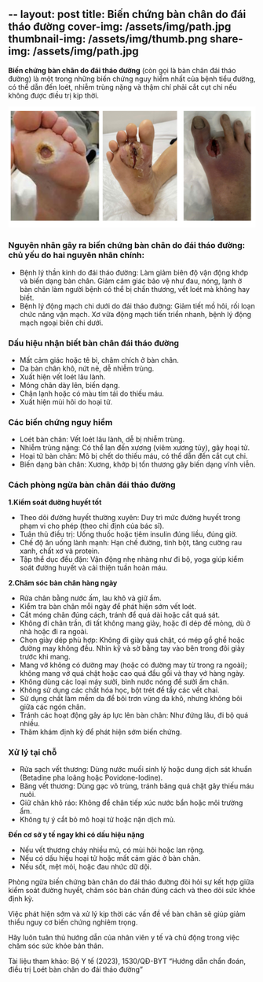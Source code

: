 --
layout: post
title: Biến chứng bàn chân do đái tháo đường
cover-img: /assets/img/path.jpg
thumbnail-img: /assets/img/thumb.png
share-img: /assets/img/path.jpg
--
**Biến chứng bàn chân do đái tháo đường** (còn gọi là bàn chân đái tháo đường) là một trong những biến chứng nguy hiểm nhất của bệnh tiểu đường, có thể dẫn đến loét, nhiễm trùng nặng và thậm chí phải cắt cụt chi nếu không được điều trị kịp thời.

![Bàn chân đáo tháo đường](/assets/img/vt.png)

### Nguyên nhân gây ra biến chứng bàn chân do đái tháo đường: chủ yếu do hai nguyên nhân chính:
- Bệnh lý thần kinh do đái tháo đường: 
Làm giảm biên độ vận động khớp và biến dạng bàn chân.
Giảm cảm giác bảo vệ như đau, nóng, lạnh ở bàn chân làm người bệnh có thể bị chấn thương, vết loét mà không hay biết.
- Bệnh lý động mạch chi dưới do đái tháo đường:
Giảm tiết mồ hôi, rối loạn chức năng vận mạch.
Xơ vữa động mạch tiến triển nhanh, bệnh lý động mạch ngoại biên chi dưới.

### Dấu hiệu nhận biết bàn chân đái tháo đường
- Mất cảm giác hoặc tê bì, châm chích ở bàn chân.
- Da bàn chân khô, nứt nẻ, dễ nhiễm trùng.
- Xuất hiện vết loét lâu lành.
- Móng chân dày lên, biến dạng.
- Chân lạnh hoặc có màu tím tái do thiếu máu.
- Xuất hiện mùi hôi do hoại tử.


### Các biến chứng nguy hiểm
- Loét bàn chân: Vết loét lâu lành, dễ bị nhiễm trùng.
- Nhiễm trùng nặng: Có thể lan đến xương (viêm xương tủy), gây hoại tử.
- Hoại tử bàn chân: Mô bị chết do thiếu máu, có thể dẫn đến cắt cụt chi.
- Biến dạng bàn chân: Xương, khớp bị tổn thương gây biến dạng vĩnh viễn.

### Cách phòng ngừa bàn chân đái tháo đường

**1.Kiểm soát đường huyết tốt**
- Theo dõi đường huyết thường xuyên: Duy trì mức đường huyết trong phạm vi cho phép (theo chỉ định của bác sĩ).
- Tuân thủ điều trị: Uống thuốc hoặc tiêm insulin đúng liều, đúng giờ.
- Chế độ ăn uống lành mạnh: Hạn chế đường, tinh bột, tăng cường rau xanh, chất xơ và protein.
- Tập thể dục đều đặn: Vận động nhẹ nhàng như đi bộ, yoga giúp kiểm soát đường huyết và cải thiện tuần hoàn máu.

**2.Chăm sóc bàn chân hàng ngày**
- Rửa chân bằng nước ấm, lau khô và giữ ẩm.
- Kiểm tra bàn chân mỗi ngày để phát hiện sớm vết loét.
- Cắt móng chân đúng cách, tránh để quá dài hoặc cắt quá sát.
- Không đi chân trần, đi tất không mang giày, hoặc đi dép đế mỏng, dù ở nhà hoặc đi ra ngoài. 
- Chọn giày dép phù hợp: Không đi giày quá chật, có mép gồ ghề hoặc đường may không đều. Nhìn kỹ và sờ bằng tay vào bên trong đôi giày trước khi mang. 
- Mang vớ không có đường may (hoặc có đường may từ trong ra ngoài); không mang vớ quá chật hoặc cao quá đầu gối và thay vớ hàng ngày. 
- Không dùng các loại máy sưởi, bình nước nóng để sưởi ấm chân. 
- Không sử dụng các chất hóa học, bột trét để tẩy các vết chai. 
- Sử dụng chất làm mềm da để bôi trơn vùng da khô, nhưng không bôi giữa các ngón chân. 
- Tránh các hoạt động gây áp lực lên bàn chân: Như đứng lâu, đi bộ quá nhiều.
- Thăm khám định kỳ để phát hiện sớm biến chứng.

### Xử lý tại chỗ
- Rửa sạch vết thương: Dùng nước muối sinh lý hoặc dung dịch sát khuẩn (Betadine pha loãng hoặc Povidone-Iodine).
- Băng vết thương: Dùng gạc vô trùng, tránh băng quá chặt gây thiếu máu nuôi.
- Giữ chân khô ráo: Không để chân tiếp xúc nước bẩn hoặc môi trường ẩm.
- Không tự ý cắt bỏ mô hoại tử hoặc nặn dịch mủ.

**Đến cơ sở y tế ngay khi có dấu hiệu nặng**
- Nếu vết thương chảy nhiều mủ, có mùi hôi hoặc lan rộng.
- Nếu có dấu hiệu hoại tử hoặc mất cảm giác ở bàn chân.
- Nếu sốt, mệt mỏi, hoặc đau nhức dữ dội.


Phòng ngừa biến chứng bàn chân do đái tháo đường đòi hỏi sự kết hợp giữa kiểm soát đường huyết, chăm sóc bàn chân đúng cách và theo dõi sức khỏe định kỳ.

Việc phát hiện sớm và xử lý kịp thời các vấn đề về bàn chân sẽ giúp giảm thiểu nguy cơ biến chứng nghiêm trọng. 

Hãy luôn tuân thủ hướng dẫn của nhân viên y tế và chủ động trong việc chăm sóc sức khỏe bản thân.

Tài liệu tham khảo: 
Bộ Y tế (2023), 1530/QĐ-BYT “Hướng dẫn chẩn đoán, điều trị Loét bàn chân do đái tháo đường”

